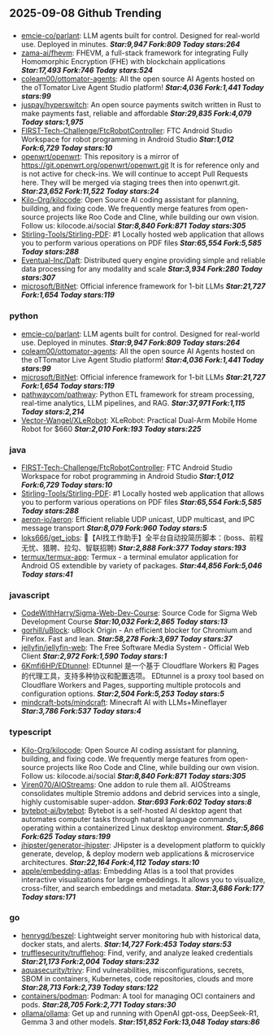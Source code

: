 ## 2025-09-08 Github Trending

### 
* [emcie-co/parlant](https://github.com/emcie-co/parlant): LLM agents built for control. Designed for real-world use. Deployed in minutes. ***Star:9,947 Fork:809 Today stars:264***
* [zama-ai/fhevm](https://github.com/zama-ai/fhevm): FHEVM, a full-stack framework for integrating Fully Homomorphic Encryption (FHE) with blockchain applications ***Star:17,493 Fork:746 Today stars:524***
* [coleam00/ottomator-agents](https://github.com/coleam00/ottomator-agents): All the open source AI Agents hosted on the oTTomator Live Agent Studio platform! ***Star:4,036 Fork:1,441 Today stars:99***
* [juspay/hyperswitch](https://github.com/juspay/hyperswitch): An open source payments switch written in Rust to make payments fast, reliable and affordable ***Star:29,835 Fork:4,079 Today stars:1,975***
* [FIRST-Tech-Challenge/FtcRobotController](https://github.com/FIRST-Tech-Challenge/FtcRobotController): FTC Android Studio Workspace for robot programming in Android Studio ***Star:1,012 Fork:6,729 Today stars:10***
* [openwrt/openwrt](https://github.com/openwrt/openwrt): This repository is a mirror of https://git.openwrt.org/openwrt/openwrt.git It is for reference only and is not active for check-ins. We will continue to accept Pull Requests here. They will be merged via staging trees then into openwrt.git. ***Star:23,652 Fork:11,522 Today stars:24***
* [Kilo-Org/kilocode](https://github.com/Kilo-Org/kilocode): Open Source AI coding assistant for planning, building, and fixing code. We frequently merge features from open-source projects like Roo Code and Cline, while building our own vision. Follow us: kilocode.ai/social ***Star:8,840 Fork:871 Today stars:305***
* [Stirling-Tools/Stirling-PDF](https://github.com/Stirling-Tools/Stirling-PDF): #1 Locally hosted web application that allows you to perform various operations on PDF files ***Star:65,554 Fork:5,585 Today stars:288***
* [Eventual-Inc/Daft](https://github.com/Eventual-Inc/Daft): Distributed query engine providing simple and reliable data processing for any modality and scale ***Star:3,934 Fork:280 Today stars:307***
* [microsoft/BitNet](https://github.com/microsoft/BitNet): Official inference framework for 1-bit LLMs ***Star:21,727 Fork:1,654 Today stars:119***

### python
* [emcie-co/parlant](https://github.com/emcie-co/parlant): LLM agents built for control. Designed for real-world use. Deployed in minutes. ***Star:9,947 Fork:809 Today stars:264***
* [coleam00/ottomator-agents](https://github.com/coleam00/ottomator-agents): All the open source AI Agents hosted on the oTTomator Live Agent Studio platform! ***Star:4,036 Fork:1,441 Today stars:99***
* [microsoft/BitNet](https://github.com/microsoft/BitNet): Official inference framework for 1-bit LLMs ***Star:21,727 Fork:1,654 Today stars:119***
* [pathwaycom/pathway](https://github.com/pathwaycom/pathway): Python ETL framework for stream processing, real-time analytics, LLM pipelines, and RAG. ***Star:37,971 Fork:1,115 Today stars:2,214***
* [Vector-Wangel/XLeRobot](https://github.com/Vector-Wangel/XLeRobot): XLeRobot: Practical Dual-Arm Mobile Home Robot for $660 ***Star:2,010 Fork:193 Today stars:225***

### java
* [FIRST-Tech-Challenge/FtcRobotController](https://github.com/FIRST-Tech-Challenge/FtcRobotController): FTC Android Studio Workspace for robot programming in Android Studio ***Star:1,012 Fork:6,729 Today stars:10***
* [Stirling-Tools/Stirling-PDF](https://github.com/Stirling-Tools/Stirling-PDF): #1 Locally hosted web application that allows you to perform various operations on PDF files ***Star:65,554 Fork:5,585 Today stars:288***
* [aeron-io/aeron](https://github.com/aeron-io/aeron): Efficient reliable UDP unicast, UDP multicast, and IPC message transport ***Star:8,079 Fork:960 Today stars:5***
* [loks666/get_jobs](https://github.com/loks666/get_jobs): 💼【AI找工作助手】全平台自动投简历脚本：(boss、前程无忧、猎聘、拉勾、智联招聘) ***Star:2,888 Fork:377 Today stars:193***
* [termux/termux-app](https://github.com/termux/termux-app): Termux - a terminal emulator application for Android OS extendible by variety of packages. ***Star:44,856 Fork:5,046 Today stars:41***

### javascript
* [CodeWithHarry/Sigma-Web-Dev-Course](https://github.com/CodeWithHarry/Sigma-Web-Dev-Course): Source Code for Sigma Web Development Course ***Star:10,032 Fork:2,865 Today stars:13***
* [gorhill/uBlock](https://github.com/gorhill/uBlock): uBlock Origin - An efficient blocker for Chromium and Firefox. Fast and lean. ***Star:58,278 Fork:3,697 Today stars:37***
* [jellyfin/jellyfin-web](https://github.com/jellyfin/jellyfin-web): The Free Software Media System - Official Web Client ***Star:2,972 Fork:1,590 Today stars:1***
* [6Kmfi6HP/EDtunnel](https://github.com/6Kmfi6HP/EDtunnel): EDtunnel 是一个基于 Cloudflare Workers 和 Pages 的代理工具，支持多种协议和配置选项。 EDtunnel is a proxy tool based on Cloudflare Workers and Pages, supporting multiple protocols and configuration options. ***Star:2,504 Fork:5,253 Today stars:5***
* [mindcraft-bots/mindcraft](https://github.com/mindcraft-bots/mindcraft): Minecraft AI with LLMs+Mineflayer ***Star:3,786 Fork:537 Today stars:4***

### typescript
* [Kilo-Org/kilocode](https://github.com/Kilo-Org/kilocode): Open Source AI coding assistant for planning, building, and fixing code. We frequently merge features from open-source projects like Roo Code and Cline, while building our own vision. Follow us: kilocode.ai/social ***Star:8,840 Fork:871 Today stars:305***
* [Viren070/AIOStreams](https://github.com/Viren070/AIOStreams): One addon to rule them all. AIOStreams consolidates multiple Stremio addons and debrid services into a single, highly customisable super-addon. ***Star:693 Fork:602 Today stars:8***
* [bytebot-ai/bytebot](https://github.com/bytebot-ai/bytebot): Bytebot is a self-hosted AI desktop agent that automates computer tasks through natural language commands, operating within a containerized Linux desktop environment. ***Star:5,866 Fork:625 Today stars:199***
* [jhipster/generator-jhipster](https://github.com/jhipster/generator-jhipster): JHipster is a development platform to quickly generate, develop, & deploy modern web applications & microservice architectures. ***Star:22,164 Fork:4,112 Today stars:10***
* [apple/embedding-atlas](https://github.com/apple/embedding-atlas): Embedding Atlas is a tool that provides interactive visualizations for large embeddings. It allows you to visualize, cross-filter, and search embeddings and metadata. ***Star:3,686 Fork:177 Today stars:171***

### go
* [henrygd/beszel](https://github.com/henrygd/beszel): Lightweight server monitoring hub with historical data, docker stats, and alerts. ***Star:14,727 Fork:453 Today stars:53***
* [trufflesecurity/trufflehog](https://github.com/trufflesecurity/trufflehog): Find, verify, and analyze leaked credentials ***Star:21,173 Fork:2,004 Today stars:232***
* [aquasecurity/trivy](https://github.com/aquasecurity/trivy): Find vulnerabilities, misconfigurations, secrets, SBOM in containers, Kubernetes, code repositories, clouds and more ***Star:28,713 Fork:2,739 Today stars:122***
* [containers/podman](https://github.com/containers/podman): Podman: A tool for managing OCI containers and pods. ***Star:28,705 Fork:2,771 Today stars:30***
* [ollama/ollama](https://github.com/ollama/ollama): Get up and running with OpenAI gpt-oss, DeepSeek-R1, Gemma 3 and other models. ***Star:151,852 Fork:13,048 Today stars:86***

